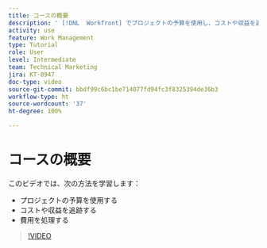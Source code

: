 ```yaml
---
title: コースの概要
description: ' [!DNL  Workfront] でプロジェクトの予算を使用し、コストや収益を追跡し、費用を処理する方法を説明します。'
activity: use
feature: Work Management
type: Tutorial
role: User
level: Intermediate
team: Technical Marketing
jira: KT-8947
doc-type: video
source-git-commit: bbdf99c6bc1be714077fd94fc3f8325394de36b3
workflow-type: ht
source-wordcount: '37'
ht-degree: 100%

---
```


# コースの概要

このビデオでは、次の方法を学習します：

* プロジェクトの予算を使用する
* コストや収益を追跡する
* 費用を処理する

>[!VIDEO](https://video.tv.adobe.com/v/335207/?quality=12&learn=on&enablevpops=1)
